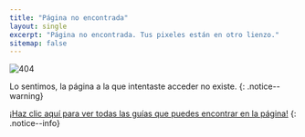 ```yaml
---
title: "Página no encontrada"
layout: single
excerpt: "Página no encontrada. Tus pixeles están en otro lienzo."
sitemap: false
---
```


![404](/images/404.jpg)

Lo sentimos, la página a la que intentaste acceder no existe.
{: .notice--warning}

[¡Haz clic aquí para ver todas las guías que puedes encontrar en la página!](site-navigation)
{: .notice--info}
